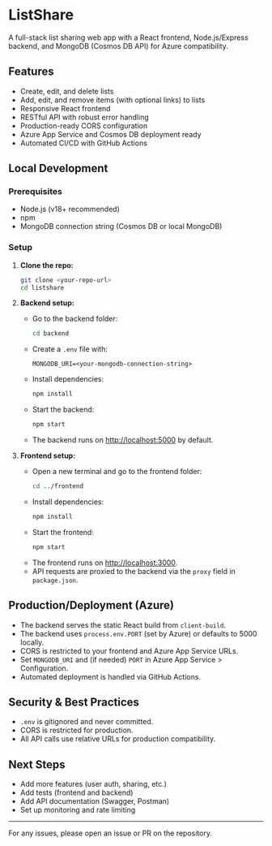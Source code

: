 # ListShare

A full-stack list sharing web app with a React frontend, Node.js/Express backend, and MongoDB (Cosmos DB API) for Azure compatibility.

## Features
- Create, edit, and delete lists
- Add, edit, and remove items (with optional links) to lists
- Responsive React frontend
- RESTful API with robust error handling
- Production-ready CORS configuration
- Azure App Service and Cosmos DB deployment ready
- Automated CI/CD with GitHub Actions

## Local Development

### Prerequisites
- Node.js (v18+ recommended)
- npm
- MongoDB connection string (Cosmos DB or local MongoDB)

### Setup
1. **Clone the repo:**
   ```sh
   git clone <your-repo-url>
   cd listshare
   ```
2. **Backend setup:**
   - Go to the backend folder:
     ```sh
     cd backend
     ```
   - Create a `.env` file with:
     ```env
     MONGODB_URI=<your-mongodb-connection-string>
     ```
   - Install dependencies:
     ```sh
     npm install
     ```
   - Start the backend:
     ```sh
     npm start
     ```
   - The backend runs on [http://localhost:5000](http://localhost:5000) by default.

3. **Frontend setup:**
   - Open a new terminal and go to the frontend folder:
     ```sh
     cd ../frontend
     ```
   - Install dependencies:
     ```sh
     npm install
     ```
   - Start the frontend:
     ```sh
     npm start
     ```
   - The frontend runs on [http://localhost:3000](http://localhost:3000).
   - API requests are proxied to the backend via the `proxy` field in `package.json`.

## Production/Deployment (Azure)
- The backend serves the static React build from `client-build`.
- The backend uses `process.env.PORT` (set by Azure) or defaults to 5000 locally.
- CORS is restricted to your frontend and Azure App Service URLs.
- Set `MONGODB_URI` and (if needed) `PORT` in Azure App Service > Configuration.
- Automated deployment is handled via GitHub Actions.

## Security & Best Practices
- `.env` is gitignored and never committed.
- CORS is restricted for production.
- All API calls use relative URLs for production compatibility.

## Next Steps
- Add more features (user auth, sharing, etc.)
- Add tests (frontend and backend)
- Add API documentation (Swagger, Postman)
- Set up monitoring and rate limiting

---

For any issues, please open an issue or PR on the repository.
